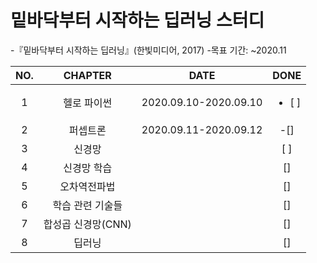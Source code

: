 # 밑바닥부터 시작하는 딥러닝 스터디
 
-『밑바닥부터 시작하는 딥러닝』(한빛미디어, 2017)
-목표 기간: ~2020.11

|NO.|CHAPTER|DATE|DONE|
|:--:|:-------:|:---:|:--:|
|1|헬로 파이썬|2020.09.10-2020.09.10|<ul><li> [ ]</li></ul>|
|2|퍼셉트론|2020.09.11-2020.09.12|-[]|
|3|신경망||[ ]|
|4|신경망 학습||[]|
|5|오차역전파법||[]|
|6|학습 관련 기술들||[]|
|7|합성곱 신경망(CNN)||[]|
|8|딥러닝||[]|
